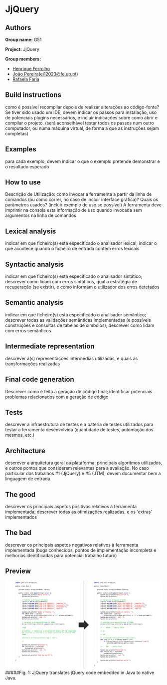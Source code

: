# JjQuery

## Authors

**Group name:** G51

**Project:** JjQuery

**Group members:**
- [Henrique Ferrolho](https://github.com/ferrolho)
- [João Pereira](https://github.com/jfpereira)(ei12023@fe.up.pt)
- [Rafaela Faria](https://github.com/rafikii)

## Build instructions

como é possível recompilar depois de realizar alterações ao código-fonte? Se tiver sido usado um IDE, devem indicar os passos para instalação, uso de potenciais plugins necessários, e incluir indicações sobre como abrir e compilar o projeto. (será aconselhável testar todos os passos num outro computador, ou numa máquina virtual, de forma a que as instruções sejam completas)

## Examples

para cada exemplo, devem indicar o que o exemplo pretende demonstrar e o resultado esperado

## How to use

Descrição de Utilização: como invocar a ferramenta a partir da linha de comandos (ou como correr, no caso de incluir interface gráfica)? Quais os parâmetros usados? (incluir exemplo de uso se possível) A ferramenta deve imprimir na consola esta informação de uso quando invocada sem argumentos na linha de comandos
 
## Lexical analysis
 
indicar em que ficheiro(s) está especificado o analisador lexical; indicar o que acontece quando o ficheiro de entrada contém erros lexicais

## Syntactic analysis

indicar em que ficheiro(s) está especificado o analisador sintático; descrever como lidam com erros sintáticos, qual a estratégia de recuperação (se existir), e como informam o utilizador dos erros detetados

## Semantic analysis

indicar em que ficheiro(s) está especificado o analisador semântico; descrever todas as validações semânticas implementadas (e possíveis construções e consultas de tabelas de símbolos); descrever como lidam com erros semânticos

## Intermediate representation

descrever a(s) representações intermédias utilizadas, e quais as transformações realizadas

## Final code generation

Descrever como é feita a geração de código final; identificar potenciais problemas relacionados com a geração de código

## Tests

descrever a infraestrutura de testes e a bateria de testes utilizados para testar a ferramenta desenvolvida (quantidade de testes, automação dos mesmos, etc.)

## Architecture

descrever a arquitetura geral da plataforma, principais algoritmos utilizados, e outros pontos que considerem relevantes para a avaliação. No caso particular dos trabalhos #1 (JjQuery) e #5 (JTM), devem documentar bem a linguagem de entrada

## The good

descrever os principais aspetos positivos relativos à ferramenta implementada; descrever todas as otimizações realizadas, e os 'extras' implementados

## The bad

descrever os principais aspetos negativos relativos à ferramenta implementada (bugs conhecidos, pontos de implementação incompleta e melhorias identificadas para potencial trabalho futuro)

## Preview

![image](readme-res/preview_2015-05-10.png)
#####Fig. 1: JjQuery translates jQuery code embedded in Java to native Java.
